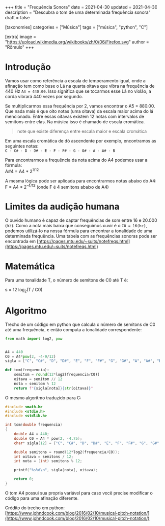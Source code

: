 +++
title = "Frequência Sonora"
date = 2021-04-30
updated = 2021-04-30
description = "Descubra o tom de uma determinada frequência sonora"
draft = false

[taxonomies]
categories = ["Música"]
tags = ["música", "python", "C"]

[extra]
image = "https://upload.wikimedia.org/wikibooks/zh/0/06/Firefox.svg"
author = "Rômulo"
+++

# Introdução

Vamos usar como referência a escala de temperamento igual, onde a afinação tem como base o Lá na quarta oitava que vibra na frequência de 440 Hz `A4 = 440.00`. Isso significa que se tocarmos esse Lá no violão, a corda vibrará 440 vezes por segundo.

Se multiplicarmos essa frequência por 2, vamos encontrar o A5 = 880.00. Que nada mais é que oito notas (uma oitava) da escala maior acima do lá mencionado. Entre essas oitavas existem 12 notas com intervalos de semitons entre elas. Na música isso é chamado de escala cromática.

> note que existe diferença entre escala maior e escala cromática

Em uma escala cromática de dó ascendente por exemplo, encontramos as seguintes notas:  
`C - C# - D - D# - E - F - F# - G - G# - A - A# - B`

Para encontrarmos a frequência da nota acima do A4 podemos usar a fórmula:  
A#4 = A4 * 2<sup>1/12</sup>

A mesma lógica pode ser aplicada para encontrarmos notas abaixo do A4:  
F = A4 * 2<sup>-4/12</sup> (onde F é 4 semitons abaixo de A4)

# Limites da audição humana
O ouvido humano é capaz de captar frequências de som entre 16 e 20.000 (hz). Como a nota mais baixa que conseguimos ouvir é o `C0 = 16(hz)`, podemos utilizá-lo na nossa fórmula para encontrar a tonalidade de uma determinada frequência. Uma tabela com as frequências sonoras pode ser encontrada em [https://pages.mtu.edu/~suits/notefreqs.html](https://pages.mtu.edu/~suits/notefreqs.html)

# Matemática

Para uma tonalidade T, o número de semitons de C0 até T é:

s = 12 log<sub>2</sub>(T / C0)

# Algoritmo

Trecho de um código em python que calcula o número de semitons de C0 até uma frequência, e então computa a tonalidade correspondente:

```python
from math import log2, pow


A4 = 440
C0 = A4*pow(2, -4-9/12)
sigla = ["C", "C#", "D", "D#", "E", "F", "F#", "G", "G#", "A", "A#", "B"]

def tom(frequencia):
    semitom = round(12*log2(frequencia/C0))
    oitava = semitom // 12
    nota = semitom % 12
    return f"{sigla[nota]}{str(oitava)}"

```

O mesmo algoritmo traduzido para C:
```C
#include <math.h>
#include <stdio.h>
#include <stdlib.h>

int tom(double frequencia)
{
	double A4 = 440;
	double C0 = A4 * pow(2, -4.75);
	char* sigla[12] = {"C", "C#", "D", "D#", "E", "F", "F#", "G", "G#", "A", "A#", "B"};

	double semitons = round(12*log2(frequencia/C0));
	int oitava = semitons / 12;
	int nota = (int) semitons % 12;

	printf("%s%d\n", sigla[nota], oitava);

	return 0;
}

```
O tom A4 possui sua propria variável para caso você precise modificar o código para uma afinação diferente.

Crédito do trecho em python: [https://www.johndcook.com/blog/2016/02/10/musical-pitch-notation/](https://www.johndcook.com/blog/2016/02/10/musical-pitch-notation/)

